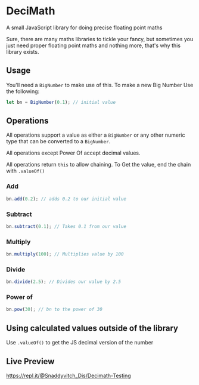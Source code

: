 # DeciMath
A small JavaScript library for doing precise floating point maths

Sure, there are many maths libraries to tickle your fancy, but sometimes you just need proper floating point maths and nothing more, that's why this library exists.

## Usage

You'll need a `BigNumber` to make use of this. To make a new Big Number Use the following:

```js
let bn = BigNumber(0.1); // initial value
```

## Operations

All operations support a value as either a `BigNumber` or any other numeric type that can be converted to a `BigNumber`.

All operations except Power Of accept decimal values.

All operations return `this` to allow chaining. To Get the value, end the chain with `.valueOf()`

### Add

```js
bn.add(0.2); // adds 0.2 to our initial value
```

### Subtract

```js
bn.subtract(0.1); // Takes 0.1 from our value
```

### Multiply

```js
bn.multiply(100); // Multiplies value by 100
```

### Divide

```js
bn.divide(2.5); // Divides our value by 2.5
```

### Power of

```js
bn.pow(30); // bn to the power of 30
```

## Using calculated values outside of the library

Use `.valueOf()` to get the JS decimal version of the number

## Live Preview

https://repl.it/@Snaddyvitch_Dis/Decimath-Testing
